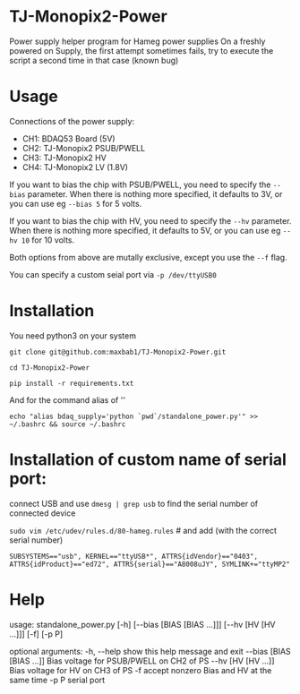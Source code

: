 # TJ-Monopix2-Power
Power supply helper program for Hameg power supplies
On a freshly powered on Supply, the first attempt sometimes fails, try to execute the script a second time in that case (known bug)

# Usage

Connections of the power supply:
* CH1: BDAQ53 Board (5V)
* CH2: TJ-Monopix2 PSUB/PWELL
* CH3: TJ-Monopix2 HV
* CH4: TJ-Monopix2 LV (1.8V)

If you want to bias the chip with PSUB/PWELL, you need to specify the ```--bias``` parameter. When there is nothing more specified, it defaults to 3V, or you can use eg ```--bias 5``` for 5 volts.

If you want to bias the chip with HV, you need to specify the ```--hv``` parameter. When there is nothing more specified, it defaults to 5V, or you can use eg ```--hv 10``` for 10 volts.

Both options from above are mutally exclusive, except you use the ```--f``` flag.

You can specify a custom seial port via ```-p /dev/ttyUSB0```



# Installation

You need python3 on your system

```git clone git@github.com:maxbab1/TJ-Monopix2-Power.git```

```cd TJ-Monopix2-Power```

```pip install -r requirements.txt```

And for the command alias of ''

```echo "alias bdaq_supply='python `pwd`/standalone_power.py'" >> ~/.bashrc && source ~/.bashrc```

# Installation of custom name of serial port:

connect USB and use ```dmesg | grep usb``` to find the serial number of connected device

```sudo vim /etc/udev/rules.d/80-hameg.rules```  # and add (with the correct serial number)

    SUBSYSTEMS=="usb", KERNEL=="ttyUSB*", ATTRS{idVendor}=="0403", ATTRS{idProduct}=="ed72", ATTRS{serial}=="A8008uJY", SYMLINK+="ttyMP2"


# Help

usage: standalone_power.py [-h] [--bias [BIAS [BIAS ...]]] [--hv [HV [HV ...]]] [-f] [-p P]

optional arguments:
  -h, --help            show this help message and exit
  --bias [BIAS [BIAS ...]]
                        Bias voltage for PSUB/PWELL on CH2 of PS
  --hv [HV [HV ...]]    Bias voltage for HV on CH3 of PS
  -f                    accept nonzero Bias and HV at the same time
  -p P                  serial port



